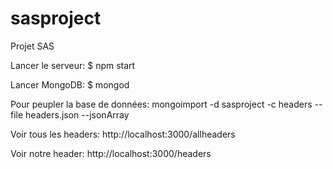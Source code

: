 # sasproject
Projet SAS

Lancer le serveur:
$ npm start

Lancer MongoDB:
$ mongod

Pour peupler la base de données:
mongoimport -d sasproject -c headers --file headers.json --jsonArray

Voir tous les headers:
http://localhost:3000/allheaders

Voir notre header:
http://localhost:3000/headers
